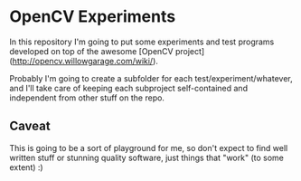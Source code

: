 OpenCV Experiments
==================

In this repository I'm going to put some experiments and test programs developed on top of the awesome [OpenCV project] (http://opencv.willowgarage.com/wiki/).

Probably I'm going to create a subfolder for each test/experiment/whatever, and I'll take care of keeping each subproject self-contained and independent from other stuff on the repo.

Caveat
------

This is going to be a sort of playground for me, so don't expect to find well written stuff or stunning quality software, just things that "work" (to some extent) :)



